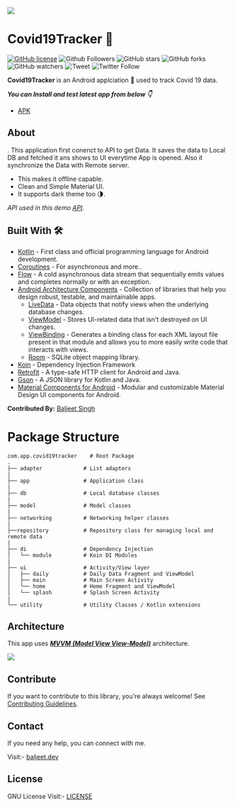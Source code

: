 ![](https://github.com/iambaljeet/Covid19Tracker/blob/master/art/covid19Updates.png)

# Covid19Tracker 🦠

[![GitHub license](https://img.shields.io/github/license/iambaljeet/Covid19Tracker)](LICENSE)
![Github Followers](https://img.shields.io/github/followers/iambaljeet?label=Follow&style=social)
![GitHub stars](https://img.shields.io/github/stars/iambaljeet/Covid19Tracker)
![GitHub forks](https://img.shields.io/github/forks/iambaljeet/Covid19Tracker)
![GitHub watchers](https://img.shields.io/github/watchers/iambaljeet/Covid19Tracker?style=social)
![Tweet](	https://img.shields.io/twitter/url?url=https%3A%2F%2Fgithub.com%2Fiambaljeet%2FCovid19Tracker)
![Twitter Follow](https://img.shields.io/twitter/follow/baljeet_dev?label=Follow&style=social)

**Covid19Tracker** is an Android applciation 📱 used to track Covid 19 data. 

***You can Install and test latest app from below 👇***

- [APK](https://github.com/iambaljeet/Covid19Tracker/blob/master/apk/Covid19Tracker.apk)

## About
. This application first conenct to API to get Data. It saves the data to Local DB and fetched it ans shows to UI everytime App is opened.
Also it synchronize the Data with Remote server.
- This makes it offline capable. 
- Clean and Simple Material UI.
- It supports dark theme too 🌗.

*API used in this demo [API](https://covid19.mathdro.id/api)*.

## Built With 🛠
- [Kotlin](https://kotlinlang.org/) - First class and official programming language for Android development.
- [Coroutines](https://kotlinlang.org/docs/reference/coroutines-overview.html) - For asynchronous and more..
- [Flow](https://kotlin.github.io/kotlinx.coroutines/kotlinx-coroutines-core/kotlinx.coroutines.flow/-flow/) - A cold asynchronous data stream that sequentially emits values and completes normally or with an exception.
- [Android Architecture Components](https://developer.android.com/topic/libraries/architecture) - Collection of libraries that help you design robust, testable, and maintainable apps.
  - [LiveData](https://developer.android.com/topic/libraries/architecture/livedata) - Data objects that notify views when the underlying database changes.
  - [ViewModel](https://developer.android.com/topic/libraries/architecture/viewmodel) - Stores UI-related data that isn't destroyed on UI changes. 
  - [ViewBinding](https://developer.android.com/topic/libraries/view-binding) - Generates a binding class for each XML layout file present in that module and allows you to more easily write code that interacts with views.
  - [Room](https://developer.android.com/topic/libraries/architecture/room) - SQLite object mapping library.
- [Koin](https://insert-koin.io/) - Dependency Injection Framework
- [Retrofit](https://square.github.io/retrofit/) - A type-safe HTTP client for Android and Java.
- [Gson](https://github.com/google/gson) - A JSON library for Kotlin and Java.
- [Material Components for Android](https://github.com/material-components/material-components-android) - Modular and customizable Material Design UI components for Android.

**Contributed By:** [Baljeet Singh](https://github.com/iambaljeet/)

# Package Structure
    
    com.app.covid19tracker    # Root Package
    .
    ├── adapter             # List adapters
    |
    ├── app                 # Application class
    |
    ├── db                  # Local database classes
    |
    ├── model               # Model classes
    |
    ├── networking          # Networking helper classes
    |
    ├──repository           # Repository class for managing local and remote data
    |
    ├── di                  # Dependency Injection 
    │   └── module          # Koin DI Modules
    |
    ├── ui                  # Activity/View layer
    │   ├── daily           # Daily Data Fragment and ViewModel
    │   ├── main            # Main Screen Activity
    │   └── home            # Home Fragment and ViewModel
    │   └── splash          # Splash Screen Activity
    |
    └── utility             # Utility Classes / Kotlin extensions


## Architecture
This app uses [***MVVM (Model View View-Model)***](https://developer.android.com/jetpack/docs/guide#recommended-app-arch) architecture.

![](https://developer.android.com/topic/libraries/architecture/images/final-architecture.png)

## Contribute
If you want to contribute to this library, you're always welcome!
See [Contributing Guidelines](CONTRIBUTING.md). 

## Contact
If you need any help, you can connect with me.

Visit:- [baljeet.dev](https://baljeet.dev)

## License

GNU License Visit:- [LICENSE](https://github.com/iambaljeet/Covid19Tracker/blob/master/LICENSE)
